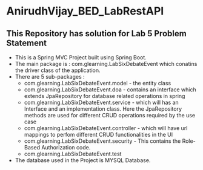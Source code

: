 # AnirudhVijay_BED_LabRestAPI
## This Repository has solution for Lab 5 Problem Statement
* This is a Spring MVC Project built using Spring Boot.
* The main package is : com.glearning.LabSixDebateEvent which conatins the driver class of the application.
* There are 5 sub-packages :
    * com.glearning.LabSixDebateEvent.model - the entity class
    * com.glearning.LabSixDebateEvent.doa - contains an interface which extends JpaRepository for database related operations in spring
    * com.glearning.LabSixDebateEvent.service - which will has an Interface and an implementation class. Here the JpaRepository methods are used for                                                               different CRUD operations required by the use case
    * com.glearning.LabSixDebateEvent.controller - which will have url mappings to perfom different CRUD functionalities in the UI
    * com.glearning.LabSixDebateEvent.security - This contains the Role-Based Authorization code.
    * com.glearning.LabSixDebateEvent.test
* The database used in the Project is MYSQL Database.

